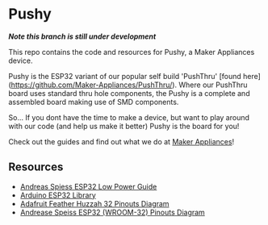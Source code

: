 # Pushy

**_Note this branch is still under development_**

This repo contains the code and resources for Pushy, a Maker Appliances device.

Pushy is the ESP32 variant of our popular self build 'PushThru' [found here] (https://github.com/Maker-Appliances/PushThru/). Where our PushThru board uses standard thru hole components, the Pushy is a complete and assembled board making use of SMD components.

So... If you dont have the time to make a device, but want to play around with our code (and help us make it better) Pushy is the board for you!

Check out the guides and find out what we do at [Maker Appliances](https://makerappliances.com)!


## Resources

* [Andreas Spiess ESP32 Low Power Guide](https://www.youtube.com/watch?v=r75MrWIVIw4&vl=en)
* [Arduino ESP32 Library](https://github.com/espressif/arduino-esp32)
* [Adafruit Feather Huzzah 32 Pinouts Diagram](https://learn.adafruit.com/adafruit-huzzah32-esp32-feather/pinouts)
* [Andrease Speiss ESP32 (WROOM-32) Pinouts Diagram](https://github.com/SensorsIot/ESP32-Deep-Sleep/raw/master/ESP32.xlsx)

